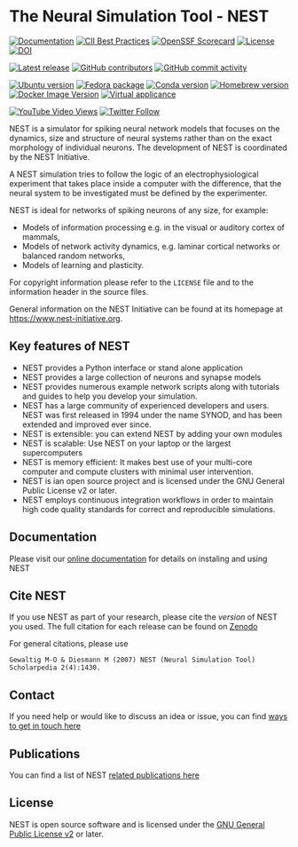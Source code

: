 # The Neural Simulation Tool - NEST

[![Documentation](https://img.shields.io/readthedocs/nest-simulator?logo=readthedocs&logo=Read%20the%20Docs&label=Documentation)](https://nest-simulator.org/documentation)
[![CII Best Practices](https://bestpractices.coreinfrastructure.org/projects/2218/badge)](https://bestpractices.coreinfrastructure.org/projects/2218)
[![OpenSSF Scorecard](https://api.scorecard.dev/projects/github.com/nest/nest-simulator/badge)](https://scorecard.dev/viewer/?uri=github.com/nest/nest-simulator)
[![License](http://img.shields.io/:license-GPLv2+-green.svg)](http://www.gnu.org/licenses/gpl-2.0.html)
[![DOI](https://zenodo.org/badge/DOI/10.5281/zenodo.10834751.svg)](https://doi.org/10.5281/zenodo.10834751)

[![Latest release](https://img.shields.io/github/release/nest/nest-simulator.svg?color=brightgreen&label=latest%20release)](https://github.com/nest/nest-simulator/releases)
[![GitHub contributors](https://img.shields.io/github/contributors/nest/nest-simulator?logo=github)](https://github.com/nest/nest-simulator)
[![GitHub commit activity](https://img.shields.io/github/commit-activity/y/nest/nest-simulator?logo=github&color=%23ff6633)](https://github.com/nest/nest-simulator)

[![Ubuntu version](https://img.shields.io/badge/ubuntu-(PPA)-blue?logo=debian)](https://nest-simulator.readthedocs.io/en/latest/installation/)
[![Fedora package](https://img.shields.io/fedora/v/nest?logo=fedora)](https://src.fedoraproject.org/rpms/nest)
[![Conda version](https://img.shields.io/conda/vn/conda-forge/nest-simulator.svg?logo=conda-forge&logoColor=white)](https://anaconda.org/conda-forge/nest-simulator)
[![Homebrew version](https://img.shields.io/homebrew/v/nest.svg?logo=apple)](https://formulae.brew.sh/formula/nest)
[![Docker Image Version](https://img.shields.io/docker/v/nest/nest-simulator?color=blue&label=docker&logo=docker&logoColor=white&sort=semver)](https://hub.docker.com/r/nest/nest-simulator)
[![Virtual applicance](https://img.shields.io/badge/VM-v3.7-blue?logo=CodeSandbox)](https://nest-simulator.readthedocs.io/en/latest/installation/livemedia.html#live-media)

[![YouTube Video Views](https://img.shields.io/youtube/views/K7KXmIv6ROY?style=social)](https://www.youtube.com/results?search_query=nest-simulator+neurons)
[![Twitter Follow](https://img.shields.io/twitter/follow/nestsimulator?style=social)](https://twitter.com/nestsimulator)

NEST is a simulator for spiking neural network models that focuses on the
dynamics, size and structure of neural systems rather than on the exact
morphology of individual neurons. The development of NEST is coordinated by the
NEST Initiative.

A NEST simulation tries to follow the logic of an electrophysiological
experiment that takes place inside a computer with the difference, that the
neural system to be investigated must be defined by the experimenter.

NEST is ideal for networks of spiking neurons of any size, for example:

- Models of information processing e.g. in the visual or auditory cortex of
  mammals,
- Models of network activity dynamics, e.g. laminar cortical networks or
  balanced random networks,
- Models of learning and plasticity.

For copyright information please refer to the `LICENSE` file and to the
information header in the source files.

General information on the NEST Initiative can be found at
its homepage at https://www.nest-initiative.org.

## Key features of NEST

* NEST provides a Python interface or stand alone application
* NEST provides a large collection of neurons and synapse models
* NEST provides numerous example network scripts along with tutorials and guides to help you
  develop your simulation.
* NEST has a large community of experienced developers and users. NEST was first released in 1994 under the name SYNOD, and has been extended and improved ever since.
* NEST is extensible: you can extend NEST by adding your own modules
* NEST is scalable: Use NEST on your laptop or the largest supercomputers
* NEST is memory efficient: It makes best use of your multi-core computer and compute clusters with minimal user intervention.
* NEST is ian open source project and is licensed under the GNU General Public License v2 or later.
* NEST employs continuous integration workflows in order to maintain high code quality standards for correct and reproducible simulations.


## Documentation

Please visit our [online documentation](https://nest-simulator.readthedocs.io/en/stable/) for details on instaling and using NEST


## Cite NEST

If you use NEST as part of your research, please cite the *version* of NEST you used.
The full citation for each release can be found on [Zenodo](https://zenodo.org/search?q=title%3ANEST%20AND%20-description%3Agraphical%20AND%20simulator&l=list&p=1&s=10&sort=publication-desc)

For general citations, please use

`Gewaltig M-O & Diesmann M (2007) NEST (Neural Simulation Tool) Scholarpedia 2(4):1430.`

## Contact


If you need help or would like to discuss an idea or issue,
you can find [ways to get in touch here](https://nest-simulator.readthedocs.io/en/stable/community.html)


## Publications

You can find a list of NEST [related publications here](https://www.nest-simulator.org/publications/)

## License

NEST is open source software and is licensed under the [GNU General Public
License v2](https://www.gnu.org/licenses/old-licenses/gpl-2.0.en.html) or
later.
